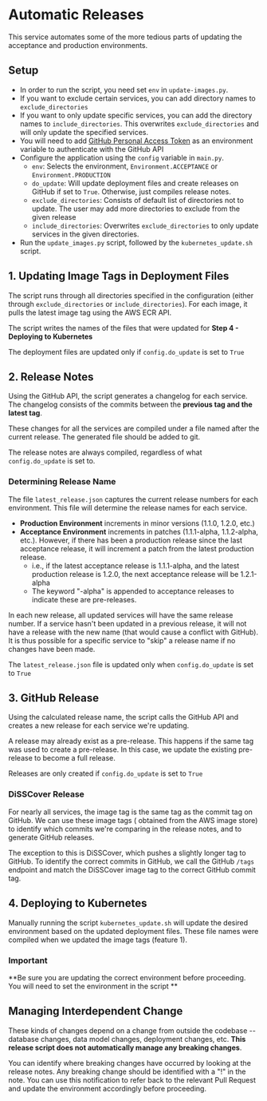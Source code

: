 # Automatic Releases

This service automates some of the more tedious parts of updating the acceptance and production environments.

## Setup

* In order to run the script, you need set `env` in `update-images.py`.
* If you want to exclude certain services, you can add directory names to `exclude_directories`
* If you want to only update specific services, you can add the directory names to `include_directories`. This
  overwrites
  `exclude_directories` and will only update the specified services.
* You will need to
  add [GitHub Personal Access Token](https://docs.github.com/en/authentication/keeping-your-account-and-data-secure/managing-your-personal-access-tokens)
  as an environment variable to authenticate with the GitHub API
* Configure the application using the `config` variable in `main.py`.
    * `env`: Selects the environment, `Environment.ACCEPTANCE` or `Environment.PRODUCTION`
    * `do_update`: Will update deployment files and create releases on GitHub if set to `True`. Otherwise, just compiles
      release notes.
    * `exclude_directories`: Consists of default list of directories not to update. The user may add more directories to
      exclude from the given release
    * `include_directories`: Overwrites `exclude_directories` to only update services in the given directories.
* Run the `update_images.py` script, followed by the `kubernetes_update.sh` script.

## 1. Updating Image Tags in Deployment Files

The script runs through all directories specified in the configuration (either through `exclude_directories` or
`include_directories`).
For each image, it pulls the latest image tag using the AWS ECR API.

The script writes the names of the files that were updated for **Step 4 - Deploying to Kubernetes**

The deployment files are updated only if `config.do_update` is set to `True`

## 2. Release Notes

Using the GitHub API, the script generates a changelog for each service. The changelog consists of the commits between
the **previous tag and the latest tag**.

These changes for all the services are compiled under a file named after the current release. The generated file should
be added to git.

The release notes are always compiled, regardless of what `config.do_update` is set to.

### Determining Release Name

The file `latest_release.json` captures the current release numbers for each environment. This file will determine the
release names for each service.

* **Production Environment** increments in minor versions (1.1.0, 1.2.0, etc.)
* **Acceptance Environment** increments in patches (1.1.1-alpha, 1.1.2-alpha, etc.). However, if there has been a
  production release since the last
  acceptance release, it will increment a patch from the latest production release.
    * i.e., if the latest acceptance release is 1.1.1-alpha, and the latest production release is 1.2.0, the next
      acceptance release will be 1.2.1-alpha
    * The keyword "-alpha" is appended to acceptance releases to indicate these are pre-releases.

In each new release, all updated services will have the same release number. If a service hasn't been updated in a
previous release, it will not have a release with the new name (that would cause a
conflict with GitHub). It is thus possible for a specific service to "skip" a release name if no changes have been made.

The `latest_release.json` file is updated only when `config.do_update` is set to `True`

## 3. GitHub Release

Using the calculated release name, the script calls the GitHub API and creates a new release for each service we're
updating.

A release may already exist as a pre-release. This happens if the same tag was used to create a pre-release. In this
case, we update the existing pre-release to become a full release.

Releases are only created if `config.do_update` is set to `True`

### DiSSCover Release

For nearly all services, the image tag is the same tag as the commit tag on GitHub. We can use these image tags (
obtained from the AWS image store) to identify which commits we're comparing in the release notes, and to generate
GitHub releases.

The exception to this is DiSSCover, which pushes a slightly longer tag to GitHub. To identify the correct commits in
GitHub, we call the GitHub `/tags` endpoint and match the DiSSCover image tag to the correct GitHub commit tag.

## 4. Deploying to Kubernetes

Manually running the script `kubernetes_update.sh` will update the desired environment based on the updated deployment
files. These file names were compiled when we updated the image tags (feature 1).

### Important

**Be sure you are updating the correct environment before proceeding. You will need to set the environment in the script
**

## Managing Interdependent Change

These kinds of changes depend on a change from outside the codebase -- database changes, data model
changes, deployment changes, etc. **This release script does not automatically manage any breaking changes**.

You can identify where breaking changes have occurred by looking at the release notes. Any breaking change should be
identified with a "!" in the note. You can use this notification to refer back to the relevant Pull Request and update
the
environment accordingly before proceeding. 
